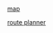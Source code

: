 


<a href="https://drive.google.com/file/d/1gdZPr6FWmMy-J4uvFzJi1J-7NzfFoiNb/view?usp=drivesdk"> map        </a>

<a href="https://tfl.gov.uk/plan-a-journey/"> route planner </a>




<script src="https://gist.github.com/dstockbridge/79a122799173e67f5faf535525d8cba8.js"></script>
